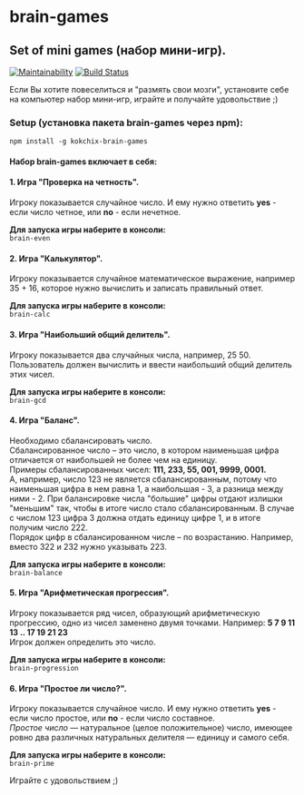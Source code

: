 # brain-games
## Set of mini games (набор мини-игр).

[![Maintainability](https://api.codeclimate.com/v1/badges/6d6714ad25c55f117f9b/maintainability)](https://codeclimate.com/github/Kokchix/project-lvl1-s292/maintainability)
[![Build Status](https://travis-ci.org/Kokchix/brain-games.svg?branch=master)](https://travis-ci.org/Kokchix/brain-games)

Если Вы хотите повеселиться и "размять свои мозги", установите себе на компьютер набор мини-игр, играйте и получайте удовольствие ;)

### Setup (установка пакета brain-games через npm):
```npm install -g kokchix-brain-games```

#### Набор brain-games включает в себя:
#### 1. Игра "Проверка на четность".
Игроку показывается случайное число. И ему нужно ответить **yes** - если число четное, или **no** - если нечетное.  

**Для запуска игры наберите в консоли:**  
```brain-even```

#### 2. Игра "Калькулятор".
Игроку показывается случайное математическое выражение, например 35 + 16, которое нужно вычислить и записать правильный ответ.

**Для запуска игры наберите в консоли:**  
```brain-calc```

#### 3. Игра "Наибольший общий делитель".
Игроку показывается два случайных числа, например, 25 50. Пользователь должен вычислить и ввести наибольший общий делитель этих чисел.

**Для запуска игры наберите в консоли:**  
```brain-gcd```

#### 4. Игра "Баланс".
Необходимо сбалансировать число.  
Сбалансированное число – это число, в котором наименьшая цифра отличается от наибольшей не более чем на единицу.  
Примеры сбалансированных чисел: **111, 233, 55, 001, 9999, 0001.**  
А, например, число 123 не является сбалансированным, потому что наименьшая цифра в нем равна 1, а наибольшая - 3, а разница между ними - 2. При балансировке числа "большие" цифры отдают излишки "меньшим" так, чтобы в итоге число стало сбалансированным. В случае с числом 123 цифра 3 должна отдать единицу цифре 1, и в итоге получим число 222.  
Порядок цифр в сбалансированном числе – по возрастанию. Например, вместо 322 и 232 нужно указывать 223.

**Для запуска игры наберите в консоли:**  
```brain-balance```

#### 5. Игра "Арифметическая прогрессия".
Игроку показывается ряд чисел, образующий арифметическую прогрессию, одно из чисел заменено двумя точками. 
Например: **5 7 9 11 13 .. 17 19 21 23**  
Игрок должен определить это число.

**Для запуска игры наберите в консоли:**  
```brain-progression```

#### 6. Игра "Простое ли число?".
Игроку показывается случайное число. И ему нужно ответить **yes** - если число простое, или **no** - если число составное.  
*Простое число* — натуральное (целое положительное) число, имеющее ровно два различных натуральных делителя — единицу и самого себя.

**Для запуска игры наберите в консоли:**  
```brain-prime```

Играйте с удовольствием ;)
